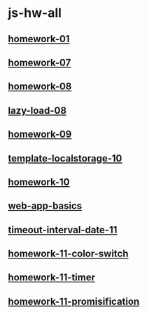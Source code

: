 # js-hw-all

## [homework-01](homework-01)

## [homework-07](homework-07)

## [homework-08](homework-08)

## [lazy-load-08](lazy-load-08)

## [homework-09](homework-09)

## [template-localstorage-10](template-localstorage-10)

## [homework-10](homework-10)

## [web-app-basics](web-app-basics)

## [timeout-interval-date-11](timeout-interval-date-11)

## [homework-11-color-switch](homework-11-color-switch)

## [homework-11-timer](homework-11-timer)

## [homework-11-promisification](homework-11-promisification)

